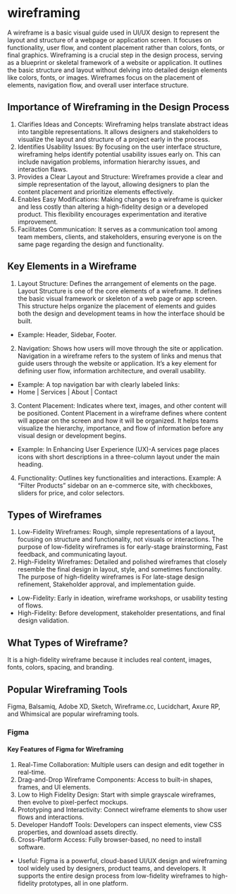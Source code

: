 # wireframing
A wireframe is a basic visual guide used in UI/UX design to represent the layout and structure of a webpage or application screen. It focuses on functionality, user flow, and content placement rather than colors, fonts, or final graphics.
Wireframing is a crucial step in the design process, serving as a blueprint or skeletal framework of a website or application. It outlines the basic structure and layout without delving into detailed design elements like colors, fonts, or images. Wireframes focus on the placement of elements, navigation flow, and overall user interface structure.
## Importance of Wireframing in the Design Process
1. Clarifies Ideas and Concepts: Wireframing helps translate abstract ideas into tangible representations. It allows designers and stakeholders to visualize the layout and structure of a project early in the process.
2. Identifies Usability Issues: By focusing on the user interface structure, wireframing helps identify potential usability issues early on. This can include navigation problems, information hierarchy issues, and interaction flaws.
3. Provides a Clear Layout and Structure: Wireframes provide a clear and simple representation of the layout, allowing designers to plan the content placement and prioritize elements effectively.
4. Enables Easy Modifications: Making changes to a wireframe is quicker and less costly than altering a high-fidelity design or a developed product. This flexibility encourages experimentation and iterative improvement.
5. Facilitates Communication: It serves as a communication tool among team members, clients, and stakeholders, ensuring everyone is on the same page regarding the design and functionality.
## Key Elements in a Wireframe
1. Layout Structure: Defines the arrangement of elements on the page. Layout Structure is one of the core elements of a wireframe. It defines the basic visual framework or skeleton of a web page or app screen. This structure helps organize the placement of elements and guides both the design and development teams in how the interface should be built.
- Example: Header, Sidebar, Footer.
2. Navigation: Shows how users will move through the site or application. Navigation in a wireframe refers to the system of links and menus that guide users through the website or application. It’s a key element for defining user flow, information architecture, and overall usability.
- Example: A top navigation bar with clearly labeled links:
- Home | Services | About | Contact 
3. Content Placement: Indicates where text, images, and other content will be positioned. Content Placement in a wireframe defines where content will appear on the screen and how it will be organized. It helps teams visualize the hierarchy, importance, and flow of information before any visual design or development begins.
- Example: In Enhancing User Experience (UX)-A services page places icons with short descriptions in a three-column layout under the main heading.  
4. Functionality:  Outlines key functionalities and interactions. Example: A “Filter Products” sidebar on an e-commerce site, with checkboxes, sliders for price, and color selectors.
## Types of Wireframes
1. Low-Fidelity Wireframes: Rough, simple representations of a layout, focusing on structure and functionality, not visuals or interactions. The purpose of low-fidelity wireframes is for early-stage brainstorming, Fast feedback, and communicating layout.
2. High-Fidelity Wireframes: Detailed and polished wireframes that closely resemble the final design in layout, style, and sometimes functionality. The purpose of high-fidelity wireframes is
   For late-stage design refinement, Stakeholder approval, and implementation guide.
- Low-Fidelity: Early in ideation, wireframe workshops, or usability testing of flows.
- High-Fidelity: Before development, stakeholder presentations, and final design validation.
## What Types of Wireframe?
It is a high-fidelity wireframe because it includes real content, images, fonts, colors, spacing, and branding. 
## Popular Wireframing Tools
Figma, Balsamiq, Adobe XD, Sketch, Wireframe.cc, Lucidchart, Axure RP, and Whimsical are popular wireframing tools.
### Figma
   #### Key Features of Figma for Wireframing
   1. Real-Time Collaboration: Multiple users can design and edit together in real-time.
   2. Drag-and-Drop Wireframe Components: Access to built-in shapes, frames, and UI elements.
   3. Low to High Fidelity Design: Start with simple grayscale wireframes, then evolve to pixel-perfect mockups.
   4. Prototyping and Interactivity: Connect wireframe elements to show user flows and interactions.
   5. Developer Handoff Tools: Developers can inspect elements, view CSS properties, and download assets directly.
   6. Cross-Platform Access: Fully browser-based, no need to install software.
- Useful: Figma is a powerful, cloud-based UI/UX design and wireframing tool widely used by designers, product teams, and developers. It supports the entire design process from low-fidelity wireframes to high-fidelity prototypes, all in one platform.
   
